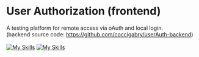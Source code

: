 # User Authorization (frontend)

A testing platform for remote access via oAuth and local login.
<br>
(backend source code: https://github.com/coccigabry/userAuth-backend)
<br><br>
[![My Skills](https://skills.thijs.gg/icons?i=typescript)](https://skills.thijs.gg)
[![My Skills](https://skills.thijs.gg/icons?i=react)](https://skills.thijs.gg)

